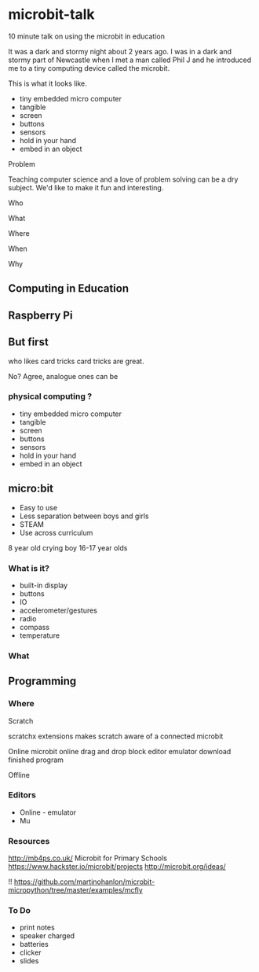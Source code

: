 # microbit-talk
10 minute talk on using the microbit in education

It was a dark and stormy night about 2 years ago. I was in a dark and stormy part of Newcastle when I met a man called Phil J and he introduced me to a tiny computing device called the microbit. 

This is what it looks like. 

* tiny embedded micro computer
* tangible 
* screen
* buttons
* sensors
* hold in your hand
* embed in an object

Problem

Teaching computer science and a love of problem solving can be a dry subject. We'd like to make it fun and interesting.


Who

What 

Where 

When 

Why

## Computing in Education

## Raspberry Pi

## But first 

who likes card tricks
card tricks are great.

No? Agree, analogue ones can be 

### physical computing ?

* tiny embedded micro computer
* tangible 
* screen
* buttons
* sensors
* hold in your hand
* embed in an object


## micro:bit

* Easy to use
* Less separation between boys and girls
* STEAM 
* Use across curriculum

8 year old crying boy
16-17 year olds

### What is it?

* built-in display
* buttons
* IO
* accelerometer/gestures
* radio
* compass
* temperature



### What 
## Programming

### Where 

Scratch

  scratchx extensions
  makes scratch aware of a connected microbit
  
Online
  microbit online
    drag and drop
    block editor
    emulator
    download finished program

Offline
### Editors

* Online - emulator
* Mu 

### Resources

http://mb4ps.co.uk/ Microbit for Primary Schools
https://www.hackster.io/microbit/projects
http://microbit.org/ideas/

!!
https://github.com/martinohanlon/microbit-micropython/tree/master/examples/mcfly

### To Do

* print notes
* speaker charged
* batteries
* clicker
* slides
